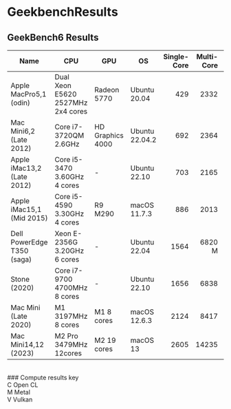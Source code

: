 # GeekbenchResults
## GeekBench6 Results

| Name | CPU | GPU | OS | Single-Core | Multi-Core | Compute |
| ---- | --- | --- | --- | -------: | --------: | ---------:|
| Apple MacPro5,1 (odin) | Dual Xeon E5620 2527MHz 2x4 cores | Radeon 5770 | Ubuntu 20.04 | 429 | 2332 | - |
| Mac Mini6,2 (Late 2012) | Core i7-3720QM 2.6GHz  | HD Graphics 4000 | Ubuntu 22.04.2 | 692 | 2364 | 1208V |
| Apple iMac13,2  (Late 2012) | Core i5-3470 3.60GHz 4 cores | - | Ubuntu 22.10 | 703 | 2165 | - |
| Apple iMac15,1 (Mid 2015) | Core i5-4590 3.30GHz 4 cores | R9 M290 | macOS 11.7.3 | 886 | 2013 | 24502 M |
| Dell PowerEdge T350 (saga) | Xeon E-2356G 3.20GHz 6 cores | - | Ubuntu 22.04 | 1564 | 6820 M | - |
| Stone (2020) | Core i7-9700 4700MHz 8 cores | - | Ubuntu 22.10 | 1656 | 6838 | - |
| Mac Mini (Late 2020) | M1 3197MHz 8 cores | M1 8 cores | macOS 12.6.3 | 2124 | 8417 | 27527 M |
| Mac Mini14,12 (2023) | M2 Pro 3479MHz 12cores | M2 19 cores | macOS 13 | 2605 | 14235 | 79724 M | 

<br>
### Compute results key <br>
C Open CL <br>
M Metal <br>
V Vulkan <br>
